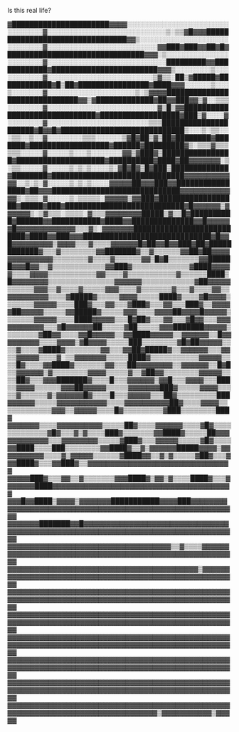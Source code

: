 Is this real life?

▓██████████████████████▓▓▓▓░░░░░░░░░░░░░░░░░░░░░░░░░░░░░░░▓░░░░░░░░░░░░░░░░░░░░░░░░░░░▒░▒▒▓█▓▓▓█████
███████████████████████████▓▓▒░░░░░░░░░░░░░░░░░░░░░░░░░░░░▓░░░░░░░░░░░░░░░░░░░░░░░░░▓▓███▓███▓▓██▓█▓
███████████████████████████████▓▓▓░▒░░░░░░░░░░░░░░░░░░░░░░▓░░░░░░░░░░░░░░░░░░░░░░░░░░░█████████▓▓███
█████████▓████████████████████████▓▓▓▒░░░░░░░░▒░░░░░░░░░░░▓░░░░░░░░░░░░░░░░░░░░░░░░▒▓▒▒░██▒▓█████▓██
██████████▓█▒██▓████████████████▓████▓▓▓░░░░░░▒░░░▒░░░░░░░▓░░░░░░░░░░░░░░░░░░░░▒░▒▓▓▓▓██████████████
████████████████▓▓▒▓█████████████▓██▓▓███▓▓▒▓░░▒▒▒░░░░░░░░▓░░░░░░░░░░░░░░░░░░░░░░░░░▓▒█▒▓▓██████████
████████████████████▓██████████████████▓███▒▓░░░░▓░░░░░░░░▓░░░░░░░░░░░░░░░░░░░░░░░▒▒▒███████████████
██████▓█▓▓█▓████████████████████████████▒░░░▒░▒▒░░░▒▒░░▒░░▓░░░░░░░░▒▒▒░░░░░░▒▓█▓██▒▓▒██▓████████▓███
████▓██████████████████▓██████▓█████████▓▒░▒▒▒▓▒▒▒▒▒▒░░░░░▓░░░░░▒░░░▒░░░░░░░▓▓▒▓███▓▒███████████████
█▓████████████████████▓██████████▓████▓██▓▓▓▓▓▓▓░▒░▒▒░░░░░▓░░░░░▒░▒░▒░░░░▒░▓█▓█▓▒█▓███▒█████████████
▓████████▓██████████████████████████████▓▓▓▓▓▓▓▓▓▓▓▓░░▒░▒░▓░░░░░▒░▒░▒░░░░▓▓▓▓▓██▓▓▓███▓▓████████████
████▓██▓▓▓█████████████████████████████▓▓▓▓▓▓▓▓▓▓▓▓▓▒░▒▒▒░▓░░░░░▒░▒▒▒▒▒░▓▓▓▓▓▒▓▓███▓████████████████
██▓█████▓███▓███████████████████████████▓█▓▓▓▓▓▓▒▓▓▓▓▓▓▒░▒▓▒▒▒░▒▒▒▒░▓▒▒▒▓▓▓▓▓▓▓▓█████▒▓▒▒█▓█████████
█▓██████▓▓███████████▓████▓▓██████████████▓▓█▓▓▓▓▓▓█▓▓▓▓▓▓▓▓▓▓▓▓▓▒▒▒▓▒░▓▓▓▓▓▓▓██████████████████████
████▓████▓▓███▓▓▓█████████████████████████████▓█▓▓█▓▓▓▓▓▓▓▓▓▒▓▓▓▓▒▒▒▓▒▒▒▒▓▓▓▓▓▓█▓██▓▓█▓▓███▓██▓█████
███████▓▒▒▒▓▒▒▒▒▒▒▒▒▓▓███████▓▒▒▓▒▒▒▒▒▒▓▓██▓██▓▓▓▓▓▓▓▓▓▓▓▓▓▓▒▒▒▒▒▒▒▒▓▒▒▒▒▓▒▒▒▒▒▒▓▓▒█▓█▒▒▒▒▒▒▒▓▓█████
█▓▓▓█▓▓▒▒▓▒▒▒▒▒▒▒▒▒▒▒▒▓▓███▓▒▒▒▒▒▒▒▒▒▒▒▒▒▓████▓▓▓▓▓▒▒▒▒▓▓▓▓▒▒▒▒▒▒▒▒▒▒▒▓▓▒▒▒▒▓▒▒▒▒▒▒▒▒▒▒▒▓▒▒▒▒▒▒████▒
█▓▓▓▓▓▓▓▓▒▒▒▒▒▒▒▒▒▒▒▒▒▒▒▓▓▓▓▓▓▒▒▒▒▒▒▒▒▒▒▒▒▓██▓▓▓▓▓▒▒▒▒▒▒▓▓▓▒▒▓▒▒▒▒▓▒▒▒▒▒▓▓▓▒▒▒▒▓▒▒▒▒▒▒▒▓▒▒▒▓▒▒▒▒▓▓▒▒
▓▓▓▓▓▓▓▓▓▒▒▒▒▓█████▓▒▒▒▒▒▓▓▓▓▒▒▒▒▒████▓▒▒▒▒▓█▓▓▓▓▒▒▒▒▒▒▒▓▓▓▓▓▒▒▒▒███▓▒▒▒▓▓▒▒▒▓███▓▒▒▒▓▓▒▒▒███▓▒▒▓▓▓▓
▓██▓▓▓▓▓▒▒▒▒▒▓▓█████▓▒▒▒▒▒▓▓▓▒▒▒▒▓▓▓▓██▓▓▓▓█▓▓▓▓▓▒▒▒▒▒▒▒▓▓▓▓▓▒▒▒▒████▓▓▓▓▓▒▒▒█▓██▓▒▒▒▓▓▒▒▒▓█▓▓▒▒▒▓▓▓
▓▓▓▓▓▓▓▓▒▒▒▓█▓▓▓▓▓▓██▒▒▒▒▒▓██▒▒▒▒▒▓▓▓███████▓▓▓▓▓▒▒▒▒▒▒▒▒▓██▓▓▒▒▒▒▓▓█▓▓▓▓▓▒▒▓▓████▓▓▓▓▓▒▒▓▓▓▓▓▓▒▒█▓▓
▓▓▓▓▓▓▓▒▒▒▒▓▓▓▓▒▓█▓▓▓▓▒▒▒▒▒███▒▒▒▒▒▒▒▒▓█▓██▓▓▓▓▓▒▒▒▒▓▒▒▒▒▓████▓▒▒▒▒▒▒▒▒▓▓▒▒▒▓▓██▓█████▓▒▒▓▓▓▓▓▓▒▒▒▓▓
▒▒▓▓▓▓▓▒▒▒▒▓░▒▒▓▓▓▓▓▓▓▒▒▒▒▒████▓▒▒▒▒▒▒▒▒▒▒▒▓▓▓▓▓▒▒▒▒█▓▒▒▒▒▓▓████▓▒▒▒▒▒▒▒▓▓▒▒▒██▓▓▓▓▓▓▓▓▒▒▓▓▓▓▓▓▒▒█▓█
▒▒▓▓▓▓▓▓▒▓▒▒▒▒▒▒▒▒▓▓▓▓▒▒▒▒▒▓▒▒▓██▓▓▒▒▒▒▒▒▒▒▓▓▓▓▓▒▒▒▒██▓▒▒▒▓▓▓███████▓▒▒▒▒█▒▒▒▓▓▓▓▓▓▒▓▓█▒▒▒▓▓▓▓▒▒▒███
▒▒▓▓▓▓▒▒▒▒▒▒▓▓▓██▓▓▓▓▓▒▒▒▒▒▓▓▓▓▓▓▓███▓▒▒▒▒▒▓▓▓▓▒▒▒▒▒▓▒▒▒▒▒▒▓▒▓▓▓▓▓▓█▓▒▒▒▒█▒▒▒▓▓▓▓▓▒▒▒██▓▒▒▒▒▒▒▒▒▒███
▓▓▓▓▓▓▒▒▒▒▒▓▓▓▓▓▓▓▓▓▓▓▒▒▒▒▓▓▓▓▓▓▓▓▓▓██▓▒▒▒▒▓▓▓▓▒▒▒▒▒▒▒▒▒▒▒▒▓▓▓▒▒▓▓▓▓▓▒▒▒▒█▓▒▒▒▒▒▒▒▒▒▓███▒▒▒▒▒▒▒▒███▓
▓▓▓▓▓▓▓▒▒▒▒▓▓▓▓▓▓▓▓▓▓▒▒▒▒▒██▓▒▒▒▒▓▓▓▓▓▓▒▒▒▒▓█▓▒▒▒▒▒▒▒▒▒▒▒▒▒▓█▓▒▒▒▓▒▓▒▒▒▒███▓▒▒▒▒▒▒▒▓▓████▓▒▒▒▒▒██▓▓▓
▓▓▓▓▓▓▓▓▓▒▒▒▓▓▓▓▓▓▓▓▒▒▒▒▒▓███▓▒▒▒▓▓▓▓▓▒▒▒▒▒▓█▓▒▒▒▒▓▓████▒▒▒▒███▒▒▒▒▒▒▒▒▓▓████▓▒▒▓▒▓▓▓▓▓▓█████▓▓▓▓▒▓▓
▓▓▓▓▓▓▓▓▒▒▒▒▓▒▓▓▓▓▓▒▒▒▒▒▒▓████▓▓▒▒▓▒▓▒▒▒▒▒▓██▓▒▒▒▓▓▓████▓▒▒▒▓▓███▓▒▒▓▓▓▓▓▓▓▓▓▓▓▓▓▓▓▓▓▓▓▓▓▓▓▓▓▓▓▓▓▓▓▓
▓▓▓▓▓███▓▒▒▒▓▓▒▒▓▒▒▒▒▒▒▒▓▓▓████▓▒▓▓▒▓▒▒▒▒████▓▒▒▒▓▓▓▓▓▓▓████▓▓▓▓▓▓▓▓▓▓▓▓▓▓▓▓▓▓▓▓▓▓▓▓▓▓▓▓▓▓▓▓▓▓▓▓▓▓▓▓
▓▓▓█▓▓████▒▓▓▓▓▒▓▓▓▓▓▓▓███████████▓▓▓▓███▓▓▓▓▓▓▓▓▓▓▓▓▓▓▓▓▓▓▓▓▓▓▓▓▓▓▓▓▓▓▓▓▓▓▓▓▓▓▓▓▓▓▓▓▓▓▓▓▓▓▓▓▓▓▓▓▓▓▓
▓▓▓▓▓▓▓███████▓▓█▓▓▓▓▓▓▓▓▓▓▓▓▓▓▓▓▓▓▓▓▓▓▓▓▓▓▓▓▓▓▓▓▓▓▓▓▓▓▓▓▓▓▓▓▓▓▓▓▓▓▓▓▓▓▓▓▓▓▓▓▓▓▓▓▓▓▓▓▓▓▓▓▓▓▓▓▓▓▓▓▓▓▓
▓▓▓▓▓▓▓▓▓▓▓▓▓▓▓▓▓▓▓▓▓▓▓▓▓▓▓▓▓▓▓▓▓▓▓▓▒▒▓▒▒▒▒▓▓▓▓▓▓▓▓▓▓▓▓▓▓▓▓▓▓▓▓▓▓▓▓▓▓▓▓▓▓▓▓▓▓▓▓▓▓▓▓▓▓▓▓▓▓▓▓▓▓▓▓▓▓▓▓▓
▓▓▓▓▓▓▓▓▓▓▓▓▓▓▓▓▓▓▓▓▓▓▓▓▓▓▓▓▓▓▓▓▓▓▓▓▓▓▓▓▓▓▒▓▓▓▓▓▓▓▓▓▓▓▓▓▓▓▓▓▓▓▓▓▓▓▓▓▓▓▓▓▓▓▓▓▓▓▓▓▓▓▓▓▓▓▓▓▓▓▓▓▓▓▓▓▓▓▓▓
▓▓▓▓▓▓▓▓▓▓▓▓▓▓▓▓▓▓▓▓▓▓▓▓▓▓▓▓▓▓▓▓▓▓▓▓▓▓▓▓▓▓▓▓▓▓▓▓▓▓▓▓▓▓▓▓▓▓▓▓▓▓▓▓▓▓▓▓▓▓▓▓▓▓▓▓▓▓▓▓▓▓▓▓▓▓▓▓▓▓▓▓▓▓▓▓▓▓▓▓
▓▓▓▓▓▓▓▓▓▓▓▓▓▓▓▓▓▓▓▓▓▓▓▓▓▓▓▓▓▓▓▓▓▓▓▓▓▓▓▓▓▓▓▓▓▓▓▓▓▓▓▓▓▓▓▓▓▓▓▓▓▓▓▓▓▓▓▓▓▓▓▓▓▓▓▓▓▓▓▓▓▓▓▓▓▓▓▓▓▓▓▓▓▓▓▓▓▓▓▓
▓▓▓▓▓▓▓▓▓▓▓▓▓▓▓▓▓▓▓▓▓▓▓▓▓▓▓▓▓▓▓▓▓▓▓▓▓▓▓▓▓▓▓▓▓▓▓▓▓▓▓▓▓▓▓▓▓▓▓▓▓▓▓▓▓▓▓▓▓▓▓▓▓▓▓▓▓▓▓▓▓▓▓▓▓▓▓▓▓▓▓▓▓▓▓▓▓▓▓▓
▓▓▓▓▓▓▓▓▓▓▓▓▓▓▓▓▓▓▓▓▓▓▓▓▓▓▓▓▓▓▓▓▓▓▓▓▓▓▓▓▓▓▓▓▓▓▓▓▓▓▓▓▓▓▓▓▓▓▓▓▓▓▓▓▓▓▓▓▓▓▓▓▓▓▓▓▓▓▓▓▓▓▓▓▓▓▓▓▓▓▓▓▓▓▓▓▓▓▓▓
▓▓▓▓▓▓▓▓▓▓▓▓▓▓▓▓▓▓▓▓▓▓▓▓▓▓▓▓▓▓▓▓▓▓▓▓▓▓▓▓▓▓▓▓▓▓▓▓▓▓▓▓▓▓▓▓▓▓▓▓▓▓▓▓▓▓▓▓▓▓▓▓▓▓▓▓▓▓▓▓▓▓▓▓▓▓▓▓▓▓▓▓▓▓▓▓▓▓▓▓
▓▓▓▓▓▓▓▓▓▓▓▓▓▓▓▓▓▓▓▓▓▓▓▓▓▓▓▓▓▓▓▓▓▓▓▓▓▓▓▓▓▓▓▓▓▓▓▓▓▓▓▓▓▓▓▓▓▓▓▓▓▓▓▓▓▓▓▓▓▓▓▓▓▓▓▓▓▓▓▓▓▓▒▓▓▓▓▓▓▓▓▓▓▓▒▓▓▓▓▓


<!--
**andreshindi/andreshindi** is a ✨ _special_ ✨ repository because its `README.md` (this file) appears on your GitHub profile.

Here are some ideas to get you started:

- 🔭 I’m currently working on ...
- 🌱 I’m currently learning ...
- 👯 I’m looking to collaborate on ...
- 🤔 I’m looking for help with ...
- 💬 Ask me about ...
- 📫 How to reach me: ...
- 😄 Pronouns: ...
- ⚡ Fun fact: ...
-->
